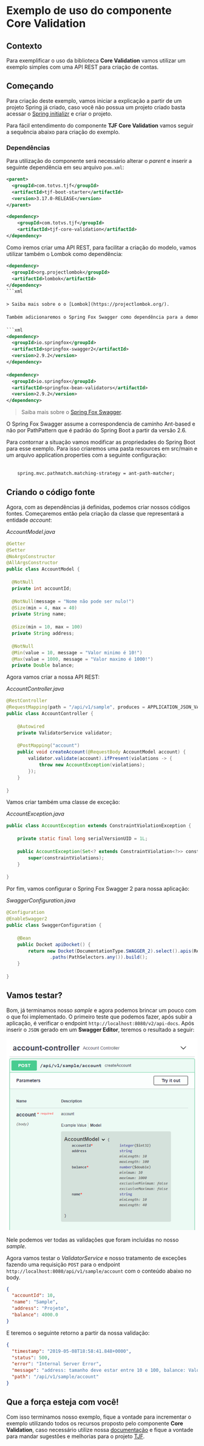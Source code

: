 # Exemplo de uso do componente Core Validation

## Contexto

Para exemplificar o uso da biblioteca **Core Validation** vamos utilizar um exemplo simples com uma API REST para criação de contas.

## Começando

Para criação deste exemplo, vamos iniciar a explicação a partir de um projeto Spring já criado, caso você não possua um projeto criado basta acessar o [Spring initializr](https:/start.spring.io) e criar o projeto.

Para fácil entendimento do componente **TJF Core Validation** vamos seguir a sequência abaixo para criação do exemplo.

### Dependências

Para utilização do componente será necessário alterar o _parent_ e inserir a seguinte dependência em seu arquivo `pom.xml`:

```xml
<parent>
  <groupId>com.totvs.tjf</groupId>
  <artifactId>tjf-boot-starter</artifactId>
  <version>3.17.0-RELEASE</version>
</parent>
```

```xml
<dependency>
    <groupId>com.totvs.tjf</groupId>
    <artifactId>tjf-core-validation</artifactId>
</dependency>
```

Como iremos criar uma API REST, para facilitar a criação do modelo, vamos utilizar também o Lombok como dependência:

```xml
<dependency>
  <groupId>org.projectlombok</groupId>
  <artifactId>lombok</artifactId>
</dependency>
```xml

> Saiba mais sobre o o [Lombok](https://projectlombok.org/).

Também adicionaremos o Spring Fox Swagger como dependência para a demonstração:

```xml
<dependency>
  <groupId>io.springfox</groupId>
  <artifactId>springfox-swagger2</artifactId>
  <version>2.9.2</version>
</dependency>

<dependency>
  <groupId>io.springfox</groupId>
  <artifactId>springfox-bean-validators</artifactId>
  <version>2.9.2</version>
</dependency>
```

> Saiba mais sobre o [Spring Fox Swagger](https://www.baeldung.com/swagger-2-documentation-for-spring-rest-api).

O Spring Fox Swagger assume a correspondencia de caminho Ant-based e não por PathPattern que é padrão do Spring Boot a partir da versão 2.6. 

Para contornar a situação vamos modificar as propriedades do Spring Boot para esse exemplo. Para isso criaremos uma pasta resources em src/main e um arquivo application.properties com a seguinte configuração:

```xml

	spring.mvc.pathmatch.matching-strategy = ant-path-matcher;

```

## Criando o código fonte

Agora, com as dependências já definidas, podemos criar nossos códigos fontes. Começaremos então pela criação da classe que representará a entidade _account_:

_AccountModel.java_

```java
@Getter
@Setter
@NoArgsConstructor
@AllArgsConstructor
public class AccountModel {

  @NotNull
  private int accountId;

  @NotNull(message = "Nome não pode ser nulo!")
  @Size(min = 4, max = 40)
  private String name;

  @Size(min = 10, max = 100)
  private String address;

  @NotNull
  @Min(value = 10, message = "Valor minimo é 10!")
  @Max(value = 1000, message = "Valor maximo é 1000!")
  private Double balance;

```

Agora vamos criar a nossa API REST:

_AccountController.java_

```java
@RestController
@RequestMapping(path = "/api/v1/sample", produces = APPLICATION_JSON_VALUE)
public class AccountController {

	@Autowired
	private ValidatorService validator;

	@PostMapping("account")
	public void createAccount(@RequestBody AccountModel account) {
		validator.validate(account).ifPresent(violations -> {
			throw new AccountException(violations);
		});
	}

}
```

Vamos criar também uma classe de exceção:

_AccountException.java_

```java
public class AccountException extends ConstraintViolationException {

	private static final long serialVersionUID = 1L;

	public AccountException(Set<? extends ConstraintViolation<?>> constraintViolations) {
		super(constraintViolations);
	}

}
```

Por fim, vamos configurar o Spring Fox Swagger 2 para nossa aplicação:

_SwaggerConfiguration.java_

```java
@Configuration
@EnableSwagger2
public class SwaggerConfiguration {

	@Bean
	public Docket apiDocket() {
		return new Docket(DocumentationType.SWAGGER_2).select().apis(RequestHandlerSelectors.any())
				.paths(PathSelectors.any()).build();
	}

}
```

## Vamos testar?

Bom, já terminamos nosso _sample_ e agora podemos brincar um pouco com o que foi implementado. O primeiro teste que podemos fazer, após subir a aplicação, é verificar o endpoint `http://localhost:8080/v2/api-docs`. Após inserir o `JSON` gerado em um **Swagger Editor**, teremos o resultado a seguir:

![Swagger](resources/swagger.png)

Nele podemos ver todas as validações que foram incluídas no nosso _sample_.

Agora vamos testar o _ValidatorService_ e nosso tratamento de exceções fazendo uma requisição `POST` para o endpoint `http://localhost:8080/api/v1/sample/account` com o conteúdo abaixo no body.

```json
{
  "accountId": 10,
  "name": "Sample",
  "address": "Projeto",
  "balance": 4000.0
}
```

E teremos o seguinte retorno a partir da nossa validação:

```json
{
  "timestamp": "2019-05-08T18:58:41.848+0000",
  "status": 500,
  "error": "Internal Server Error",
  "message": "address: tamanho deve estar entre 10 e 100, balance: Valor maximo é 1000!",
  "path": "/api/v1/sample/account"
}
```

## Que a força esteja com você!

Com isso terminamos nosso exemplo, fique a vontade para incrementar o exemplo utilizando todos os recursos proposto pelo componente **Core Validation**, caso necessário utilize nossa [documentação](https://tjf.totvs.com.br/wiki/tjf-core-validation) e fique a vontade para mandar sugestões e melhorias para o projeto [TJF](https://tjf.totvs.com.br/).
